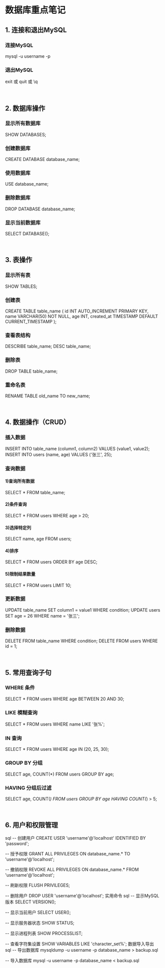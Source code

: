 # 数据库重点笔记
<p> 
  
## 1. 连接和退出MySQL
### 连接MySQL
mysql -u username -p

### 退出MySQL
exit 或 quit 或 \q

<br>

## 2. 数据库操作
### 显示所有数据库
SHOW DATABASES;

### 创建数据库
CREATE DATABASE database_name;

### 使用数据库
USE database_name;

### 删除数据库
DROP DATABASE database_name;

### 显示当前数据库
SELECT DATABASE();

<br>

## 3. 表操作
### 显示所有表
SHOW TABLES;

### 创建表
CREATE TABLE table_name (
    id INT AUTO_INCREMENT PRIMARY KEY,
    name VARCHAR(50) NOT NULL,
    age INT,
    created_at TIMESTAMP DEFAULT CURRENT_TIMESTAMP
);

### 查看表结构
DESCRIBE table_name;
DESC table_name;

### 删除表
DROP TABLE table_name;

### 重命名表
RENAME TABLE old_name TO new_name;

<br>

## 4. 数据操作（CRUD）
### 插入数据
INSERT INTO table_name (column1, column2) VALUES (value1, value2);
INSERT INTO users (name, age) VALUES ('张三', 25);

### 查询数据
#### 1)查询所有数据
SELECT * FROM table_name;
#### 2)条件查询
SELECT * FROM users WHERE age > 20;
#### 3)选择特定列
SELECT name, age FROM users;
#### 4)排序
SELECT * FROM users ORDER BY age DESC;
#### 5)限制结果数量
SELECT * FROM users LIMIT 10;

### 更新数据
UPDATE table_name SET column1 = value1 WHERE condition;
UPDATE users SET age = 26 WHERE name = '张三';

### 删除数据
DELETE FROM table_name WHERE condition;
DELETE FROM users WHERE id = 1;

<br>

## 5. 常用查询子句
### WHERE 条件
SELECT * FROM users WHERE age BETWEEN 20 AND 30;

### LIKE 模糊查询
SELECT * FROM users WHERE name LIKE '张%';

### IN 查询
SELECT * FROM users WHERE age IN (20, 25, 30);

### GROUP BY 分组
SELECT age, COUNT(*) FROM users GROUP BY age;

### HAVING 分组后过滤
SELECT age, COUNT(*) FROM users GROUP BY age HAVING COUNT(*) > 5;

<br>

## 6. 用户和权限管理
sql
-- 创建用户
CREATE USER 'username'@'localhost' IDENTIFIED BY 'password';

-- 授予权限
GRANT ALL PRIVILEGES ON database_name.* TO 'username'@'localhost';

-- 撤销权限
REVOKE ALL PRIVILEGES ON database_name.* FROM 'username'@'localhost';

-- 刷新权限
FLUSH PRIVILEGES;

-- 删除用户
DROP USER 'username'@'localhost';
实用命令
sql
-- 显示MySQL版本
SELECT VERSION();

-- 显示当前用户
SELECT USER();

-- 显示服务器状态
SHOW STATUS;

-- 显示进程列表
SHOW PROCESSLIST;

-- 查看字符集设置
SHOW VARIABLES LIKE 'character_set%';
数据导入导出
sql
-- 导出数据库
mysqldump -u username -p database_name > backup.sql

-- 导入数据库
mysql -u username -p database_name < backup.sql

</P>
